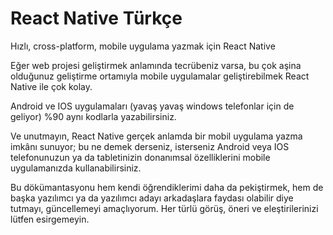 # React Native Türkçe

Hızlı, cross-platform, mobile uygulama yazmak için React Native

Eğer web projesi geliştirmek anlamında tecrübeniz varsa, bu çok aşina olduğunuz geliştirme ortamıyla mobile uygulamalar geliştirebilmek React Native ile çok kolay.

Android ve IOS uygulamaları \(yavaş yavaş windows telefonlar için de geliyor\)  %90  aynı kodlarla yazabilirsiniz.

Ve unutmayın, React Native gerçek anlamda bir mobil uygulama yazma imkânı sunuyor; bu ne demek derseniz, isterseniz Android veya IOS telefonunuzun ya da tabletinizin donanımsal özelliklerini mobile uygulamanızda kullanabilirsiniz.

Bu dökümantasyonu hem kendi öğrendiklerimi daha da pekiştirmek,  hem de başka yazılımcı ya da yazılımcı adayı arkadaşlara faydası olabilir diye tutmayı, güncellemeyi amaçlıyorum. Her türlü görüş, öneri ve eleştirilerinizi lütfen esirgemeyin.

